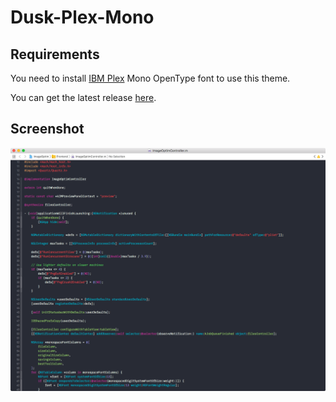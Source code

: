 # Dusk-Plex-Mono

## Requirements

You need to install [IBM Plex](https://github.com/IBM/plex) Mono OpenType font to use this theme.

You can get the latest release [here](https://github.com/IBM/plex/releases/latest).

## Screenshot

![Screenshot](https://github.com/jamesstout/Xcode-Themes/blob/master/images/Dusk_Plex_Mono-12.png)
